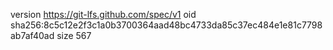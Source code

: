 version https://git-lfs.github.com/spec/v1
oid sha256:8c5c12e2f3c1a0b3700364aad48bc4733da85c37ec484e1e81c7798ab7af40ad
size 567
